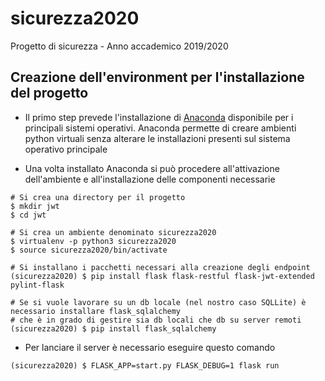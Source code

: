 # sicurezza2020

Progetto di sicurezza - Anno accademico 2019/2020

## Creazione dell'environment per l'installazione del progetto

- Il primo step prevede l'installazione di [Anaconda](https://www.anaconda.com/products/individual) disponibile per i principali sistemi operativi. Anaconda permette di creare ambienti python virtuali senza alterare le installazioni presenti sul sistema operativo principale

- Una volta installato Anaconda si può procedere all'attivazione dell'ambiente e all'installazione delle componenti necessarie

```
# Si crea una directory per il progetto
$ mkdir jwt
$ cd jwt

# Si crea un ambiente denominato sicurezza2020
$ virtualenv -p python3 sicurezza2020
$ source sicurezza2020/bin/activate

# Si installano i pacchetti necessari alla creazione degli endpoint
(sicurezza2020) $ pip install flask flask-restful flask-jwt-extended pylint-flask

# Se si vuole lavorare su un db locale (nel nostro caso SQLLite) è necessario installare flask_sqlalchemy
# che è in grado di gestire sia db locali che db su server remoti
(sicurezza2020) $ pip install flask_sqlalchemy
```

- Per lanciare il server è necessario eseguire questo comando

```
(sicurezza2020) $ FLASK_APP=start.py FLASK_DEBUG=1 flask run
```
